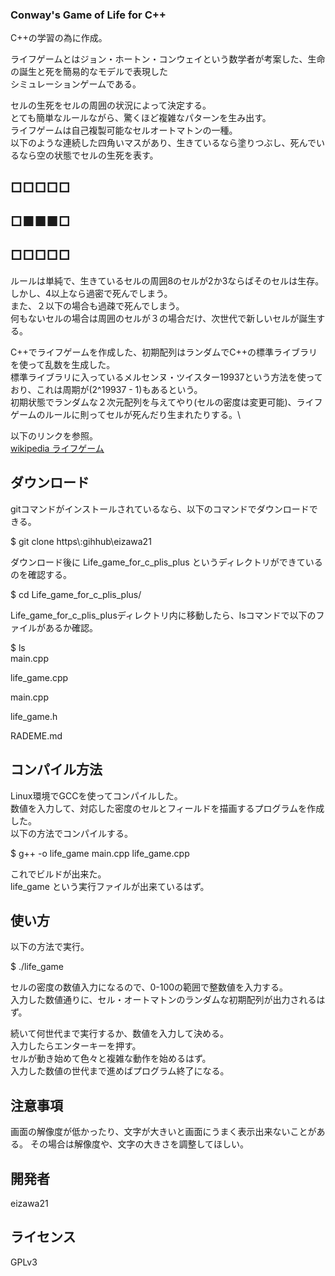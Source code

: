 ### Conway's Game of Life for C++
C++の学習の為に作成。

ライフゲームとはジョン・ホートン・コンウェイという数学者が考案した、生命の誕生と死を簡易的なモデルで表現した\
シミュレーションゲームである。

セルの生死をセルの周囲の状況によって決定する。\
とても簡単なルールながら、驚くほど複雑なパターンを生み出す。\
ライフゲームは自己複製可能なセルオートマトンの一種。\
以下のような連続した四角いマスがあり、生きているなら塗りつぶし、死んでいるなら空の状態でセルの生死を表す。

## □□□□□
## □■■■□
## □□□□□

ルールは単純で、生きているセルの周囲8のセルが2か3ならばそのセルは生存。\
しかし、4以上なら過密で死んでしまう。\
また、２以下の場合も過疎で死んでしまう。\
何もないセルの場合は周囲のセルが３の場合だけ、次世代で新しいセルが誕生する。

C++でライフゲームを作成した、初期配列はランダムでC++の標準ライブラリを使って乱数を生成した。\
標準ライブラリに入っているメルセンヌ・ツイスター19937という方法を使っており、これは周期が(2^19937 - 1)もあるという。\
初期状態でランダムな２次元配列を与えてやり(セルの密度は変更可能)、ライフゲームのルールに則ってセルが死んだり生まれたりする。\


以下のリンクを参照。\
[wikipedia ライフゲーム](https://ja.wikipedia.org/wiki/%E3%83%A9%E3%82%A4%E3%83%95%E3%82%B2%E3%83%BC%E3%83%A0)

## ダウンロード
gitコマンドがインストールされているなら、以下のコマンドでダウンロードできる。

$ git clone https\\:gihhub\eizawa21

ダウンロード後に Life_game_for_c_plis_plus というディレクトリができているのを確認する。

$ cd Life_game_for_c_plis_plus/

Life_game_for_c_plis_plusディレクトリ内に移動したら、lsコマンドで以下のファイルがあるか確認。

$ ls\
  main.cpp

  life_game.cpp

  main.cpp

  life_game.h

  RADEME.md


## コンパイル方法
Linux環境でGCCを使ってコンパイルした。\
数値を入力して、対応した密度のセルとフィールドを描画するプログラムを作成した。\
以下の方法でコンパイルする。

$ g++ -o life_game main.cpp life_game.cpp

これでビルドが出来た。\
life_game という実行ファイルが出来ているはず。

## 使い方
以下の方法で実行。

$ ./life_game

セルの密度の数値入力になるので、0-100の範囲で整数値を入力する。\
入力した数値通りに、セル・オートマトンのランダムな初期配列が出力されるはず。

続いて何世代まで実行するか、数値を入力して決める。\
入力したらエンターキーを押す。\
セルが動き始めて色々と複雑な動作を始めるはず。\
入力した数値の世代まで進めばプログラム終了になる。

## 注意事項
画面の解像度が低かったり、文字が大きいと画面にうまく表示出来ないことがある。
その場合は解像度や、文字の大きさを調整してほしい。

## 開発者
eizawa21

## ライセンス
GPLv3